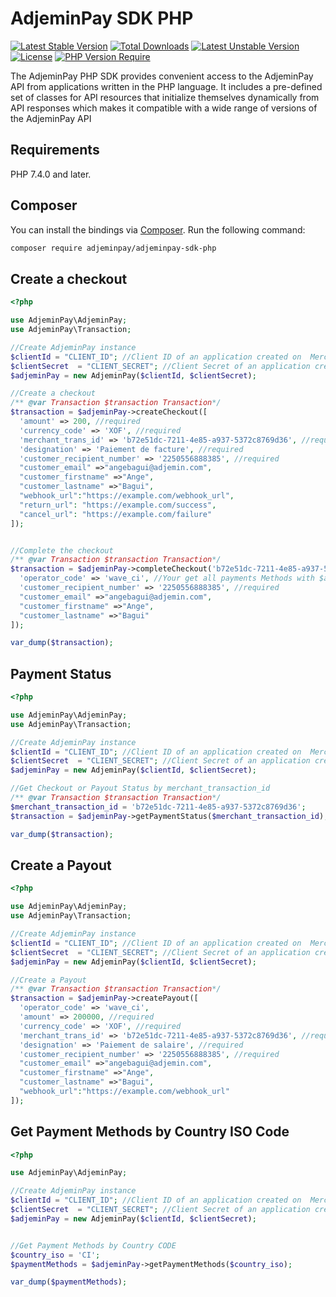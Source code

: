 # AdjeminPay SDK PHP

[![Latest Stable Version](http://poser.pugx.org/adjeminpay/adjeminpay-sdk-php/v)](https://packagist.org/packages/adjeminpay/adjeminpay-sdk-php) [![Total Downloads](http://poser.pugx.org/adjeminpay/adjeminpay-sdk-php/downloads)](https://packagist.org/packages/adjeminpay/adjeminpay-sdk-php) [![Latest Unstable Version](http://poser.pugx.org/adjeminpay/adjeminpay-sdk-php/v/unstable)](https://packagist.org/packages/adjeminpay/adjeminpay-sdk-php) [![License](http://poser.pugx.org/adjeminpay/adjeminpay-sdk-php/license)](https://packagist.org/packages/adjeminpay/adjeminpay-sdk-php) [![PHP Version Require](http://poser.pugx.org/adjeminpay/adjeminpay-sdk-php/require/php)](https://packagist.org/packages/adjeminpay/adjeminpay-sdk-php)

The AdjeminPay PHP SDK provides convenient access to the AdjeminPay API from
applications written in the PHP language. It includes a pre-defined set of
classes for API resources that initialize themselves dynamically from API
responses which makes it compatible with a wide range of versions of the AdjeminPay API

## Requirements

PHP 7.4.0 and later.

## Composer

You can install the bindings via [Composer](http://getcomposer.org/). Run the following command:

```bash
composer require adjeminpay/adjeminpay-sdk-php
```

## Create a checkout
```php
<?php

use AdjeminPay\AdjeminPay;
use AdjeminPay\Transaction;

//Create AdjeminPay instance
$clientId = "CLIENT_ID"; //Client ID of an application created on  Merchant backoffice
$clientSecret  = "CLIENT_SECRET"; //Client Secret of an application created on  Merchant backoffice
$adjeminPay = new AdjeminPay($clientId, $clientSecret);

//Create a checkout
/** @var Transaction $transaction Transaction*/
$transaction = $adjeminPay->createCheckout([
  'amount' => 200, //required
  'currency_code' => 'XOF', //required
  'merchant_trans_id' => 'b72e51dc-7211-4e85-a937-5372c8769d36', //required You provide a merchant_trans_id
  'designation' => 'Paiement de facture', //required
  'customer_recipient_number' => '2250556888385', //required
  "customer_email" =>"angebagui@adjemin.com",
  "customer_firstname" =>"Ange",
  "customer_lastname" =>"Bagui",
  "webhook_url":"https://example.com/webhook_url",
  "return_url": "https://example.com/success",
  "cancel_url": "https://example.com/failure"
]);


//Complete the checkout
/** @var Transaction $transaction Transaction*/
$transaction = $adjeminPay->completeCheckout('b72e51dc-7211-4e85-a937-5372c8769d36',[
  'operator_code' => 'wave_ci', //Your get all payments Methods with $adjeminPay->getPaymentMethods('CI')
  'customer_recipient_number' => '2250556888385', //required
  "customer_email" =>"angebagui@adjemin.com",
  "customer_firstname" =>"Ange",
  "customer_lastname" =>"Bagui"
]);

var_dump($transaction);

```

## Payment Status
```php
<?php

use AdjeminPay\AdjeminPay;
use AdjeminPay\Transaction;

//Create AdjeminPay instance
$clientId = "CLIENT_ID"; //Client ID of an application created on  Merchant backoffice
$clientSecret  = "CLIENT_SECRET"; //Client Secret of an application created on  Merchant backoffice
$adjeminPay = new AdjeminPay($clientId, $clientSecret);

//Get Checkout or Payout Status by merchant_transaction_id
/** @var Transaction $transaction Transaction*/
$merchant_transaction_id = 'b72e51dc-7211-4e85-a937-5372c8769d36';
$transaction = $adjeminPay->getPaymentStatus($merchant_transaction_id);

var_dump($transaction);

```

## Create a Payout
```php
<?php

use AdjeminPay\AdjeminPay;
use AdjeminPay\Transaction;

//Create AdjeminPay instance
$clientId = "CLIENT_ID"; //Client ID of an application created on  Merchant backoffice
$clientSecret  = "CLIENT_SECRET"; //Client Secret of an application created on  Merchant backoffice
$adjeminPay = new AdjeminPay($clientId, $clientSecret);

//Create a Payout
/** @var Transaction $transaction Transaction*/
$transaction = $adjeminPay->createPayout([
  'operator_code' => 'wave_ci',
  'amount' => 200000, //required
  'currency_code' => 'XOF', //required
  'merchant_trans_id' => 'b72e51dc-7211-4e85-a937-5372c8769d36', //required You provide a merchant_trans_id
  'designation' => 'Paiement de salaire', //required
  'customer_recipient_number' => '2250556888385', //required
  "customer_email" =>"angebagui@adjemin.com",
  "customer_firstname" =>"Ange",
  "customer_lastname" =>"Bagui",
  "webhook_url":"https://example.com/webhook_url"
]);


```


## Get Payment Methods by Country ISO Code
```php
<?php

use AdjeminPay\AdjeminPay;

//Create AdjeminPay instance
$clientId = "CLIENT_ID"; //Client ID of an application created on  Merchant backoffice
$clientSecret  = "CLIENT_SECRET"; //Client Secret of an application created on  Merchant backoffice
$adjeminPay = new AdjeminPay($clientId, $clientSecret);


//Get Payment Methods by Country CODE
$country_iso = 'CI';
$paymentMethods = $adjeminPay->getPaymentMethods($country_iso);

var_dump($paymentMethods);

```
